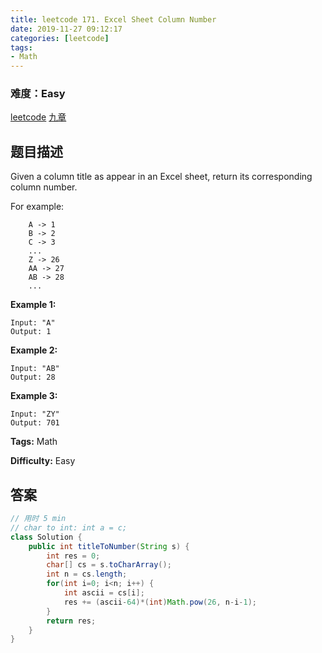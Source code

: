 ```yaml
---
title: leetcode 171. Excel Sheet Column Number
date: 2019-11-27 09:12:17
categories: [leetcode]
tags:
- Math
---
```

### 难度：Easy

<a href="https://leetcode.com/problems/excel-sheet-column-number/">leetcode</a>
<a href="https://www.jiuzhang.com/solution/excel-sheet-column-number/">九章</a>
## 题目描述
Given a column title as appear in an Excel sheet, return its corresponding
column number.

For example:
        
        A -> 1
        B -> 2
        C -> 3
        ...
        Z -> 26
        AA -> 27
        AB -> 28 
        ...
    

**Example 1:**
        
    Input: "A"
    Output: 1
    

**Example 2:**
        
    Input: "AB"
    Output: 28
    

**Example 3:**
        
    Input: "ZY"
    Output: 701
    


**Tags:** Math

**Difficulty:** Easy
## 答案
<!--more-->
```java
// 用时 5 min
// char to int: int a = c;
class Solution {
    public int titleToNumber(String s) {
        int res = 0;
        char[] cs = s.toCharArray();
        int n = cs.length;
        for(int i=0; i<n; i++) {
            int ascii = cs[i];
            res += (ascii-64)*(int)Math.pow(26, n-i-1);
        }
        return res;
    }
}
```